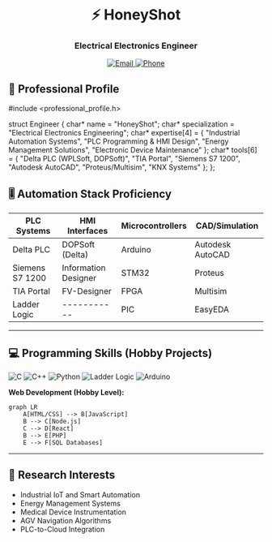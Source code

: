 

<h1 align="center">⚡ HoneyShot</h1>
<h3 align="center">Electrical Electronics Engineer</h3>

<p align="center">
  <a href="#">
    <img src="https://img.shields.io/badge/Gmail-D14836?style=for-the-badge&logo=gmail&logoColor=white" alt="Email">
  </a>
  <a href="#">
    <img src="https://img.shields.io/badge/Phone-25D366?style=for-the-badge&logo=whatsapp&logoColor=white" alt="Phone">
  </a>
</p>

## 🔧 Professional Profile


#include <professional_profile.h>

struct Engineer {
    char* name = "HoneyShot";
    char* specialization = "Electrical Electronics Engineering";
    char* expertise[4] = {
        "Industrial Automation Systems", 
        "PLC Programming & HMI Design",
        "Energy Management Solutions",
        "Electronic Device Maintenance"
    };
    char* tools[6] = {
        "Delta PLC (WPLSoft, DOPSoft)", 
        "TIA Portal", 
        "Siemens S7 1200", 
        "Autodesk AutoCAD", 
        "Proteus/Multisim", 
        "KNX Systems"
    };
};


## 🎚️ Automation Stack Proficiency

| PLC Systems      | HMI Interfaces     | Microcontrollers | CAD/Simulation       |
|------------------|--------------------|------------------|----------------------|
| Delta PLC        | DOPSoft (Delta)    | Arduino          | Autodesk AutoCAD     |
| Siemens S7 1200  | Information Designer| STM32            | Proteus              |
| TIA Portal       | FV-Designer        | FPGA             | Multisim             |
| Ladder Logic     | -----------        | PIC              | EasyEDA              |

---

## 💻 Programming Skills (Hobby Projects)

<p align="left">
  <img src="https://img.shields.io/badge/C-00599C?style=flat&logo=c&logoColor=white" alt="C">
  <img src="https://img.shields.io/badge/C%2B%2B-00599C?style=flat&logo=c%2B%2B&logoColor=white" alt="C++">
  <img src="https://img.shields.io/badge/Python-3776AB?style=flat&logo=python&logoColor=white" alt="Python">
  <img src="https://img.shields.io/badge/PLC_Ladder-FF6600?style=flat&logo=iec&logoColor=white" alt="Ladder Logic">
  <img src="https://img.shields.io/badge/Arduino-00979D?style=flat&logo=arduino&logoColor=white" alt="Arduino">
</p>

**Web Development (Hobby Level):**  
```mermaid
graph LR
    A[HTML/CSS] --> B[JavaScript]
    B --> C[Node.js]
    C --> D[React]
    B --> E[PHP]
    E --> F[SQL Databases]
```

---

## 🔬 Research Interests
- Industrial IoT and Smart Automation
- Energy Management Systems
- Medical Device Instrumentation
- AGV Navigation Algorithms
- PLC-to-Cloud Integration
